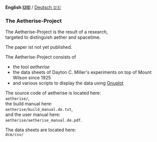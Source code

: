 **English 🇺🇸️** / [Deutsch 🇩🇪️](README.de.md)

### The Aetherise-Project

The Aetherise-Project is the result of a research,  
targeted to distinguish aether and spacetime.

The paper ist not yet published.

The Aetherise-Project consists of
- the tool *aetherise*
- the data sheets of Dayton C. Miller's experiments on top of Mount Wilson since 1925
- and various scripts to display the data using [Gnuplot](http://www.gnuplot.info)

The source code of aetherise is located here:  
`aetherise/`,  
the build manual here:  
`aetherise/build_manual.de.txt`,  
and the user manual here:  
`aetherise/aetherise_manual.de.pdf`.

The data sheets are located here:  
`dcm/csv/`

